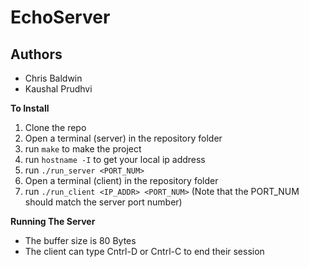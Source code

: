 # EchoServer
## Authors 
- Chris Baldwin
- Kaushal Prudhvi

__To Install__
1. Clone the repo
2. Open a terminal (server) in the repository folder
3. run `make` to make the project
4. run `hostname -I` to get your local ip address
5. run `./run_server <PORT_NUM>`
6. Open a terminal (client) in the repository folder
7. run `./run_client <IP_ADDR> <PORT_NUM>` (Note that 
   the PORT_NUM should match the server port number)

__Running The Server__
* The buffer size is 80 Bytes
* The client can type Cntrl-D or Cntrl-C to end their session

